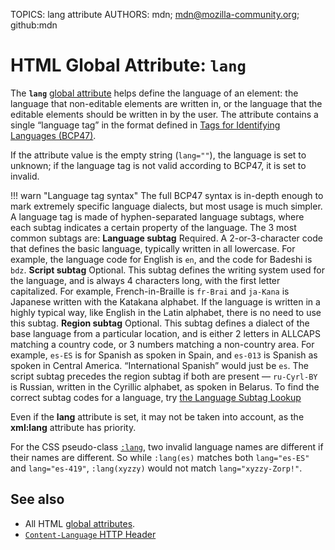 TOPICS: lang attribute
AUTHORS: mdn; mdn@mozilla-community.org; github:mdn

# HTML Global Attribute: `lang`

The **`lang`** [global attribute](/en/webfrontend/HTML_Global_Attributes) helps define the language
of an element: the language that non-editable elements are written in, or the language that the
editable elements should be written in by the user. The attribute contains a single “language tag” in
the format defined in [Tags for Identifying Languages (BCP47)](https://www.ietf.org/rfc/bcp/bcp47.txt).

If the attribute value is the empty string (`lang=""`), the language is set to unknown; if the
language tag is not valid according to BCP47, it is set to invalid.

!!! warn "Language tag syntax"
    The full BCP47 syntax is in-depth enough to mark extremely specific language dialects, but most
    usage is much simpler.
    A language tag is made of hyphen-separated language subtags, where each subtag indicates a
    certain property of the language. The 3 most common subtags are:
    **Language subtag**
    Required. A 2-or-3-character code that defines the basic language, typically written in all
    lowercase. For example, the language code for English is `en`, and the code for Badeshi is `bdz`.
    **Script subtag**
    Optional. This subtag defines the writing system used for the language, and is always 4
    characters long, with the first letter capitalized. For example, French-in-Braille is `fr-Brai`
    and `ja-Kana` is Japanese written with the Katakana alphabet. If the language is written in a
    highly typical way, like English in the Latin alphabet, there is no need to use this subtag.
    **Region subtag**
    Optional. This subtag defines a dialect of the base language from a particular location, and is
    either 2 letters in ALLCAPS matching a country code, or 3 numbers matching a non-country area.
    For example, `es-ES` is for Spanish as spoken in Spain, and `es-013` is Spanish as spoken in
    Central America. “International Spanish” would just be `es`.
    The script subtag precedes the region subtag if both are present — `ru-Cyrl-BY` is Russian, written
    in the Cyrillic alphabet, as spoken in Belarus.
    To find the correct subtag codes for a language, try [the Language Subtag Lookup](https://r12a.github.io/app-subtags/)

Even if the **lang** attribute is set, it may not be taken into account, as the __xml:lang__
attribute has priority.

For the CSS pseudo-class [`:lang`](/en/webfrontend/:lang), two
invalid language names are different if their names are different. So while `:lang(es)` matches both
`lang="es-ES"` and `lang="es-419"`, `:lang(xyzzy)` would not match `lang="xyzzy-Zorp!"`.

## See also

- All HTML [global attributes](/en/webfrontend/HTML_Global_Attributes).
- [`Content-Language` HTTP Header](/en/webfrontend/Content-Language)
